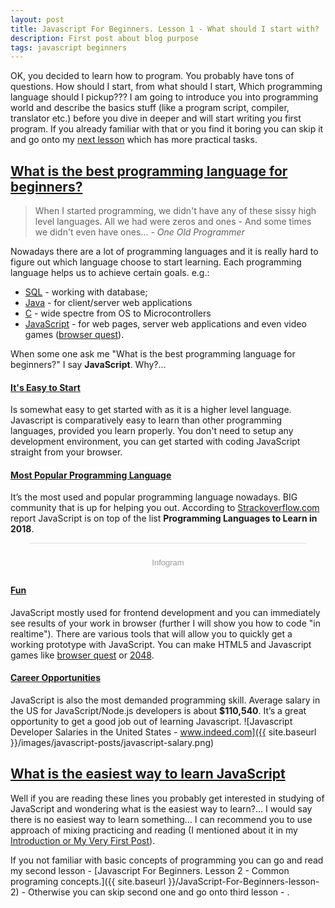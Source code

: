 ```yaml
---
layout: post
title: Javascript For Beginners. Lesson 1 - What should I start with? 
description: First post about blog purpose
tags: javascript beginners
---
```


OK, you decided to learn how to program. You probably have tons of questions. How should I start, from what should I start, Which programming language should I pickup??? I am going to introduce you into programming world and describe the basics stuff (like a program script, compiler, translator etc.) before you dive in deeper and will start writing you first program. If you already familiar with that or you find it boring you can skip it and go onto my [next lesson](#todo) which has more practical tasks.

## [What is the best programming language for beginners?](#best-prog-lang)

> When I started programming, we didn't have any of these sissy high level languages. All we had were zeros and ones - And some times we didn't even have ones... _- One Old Programmer_

Nowadays there are a lot of programming languages and it is really hard to figure out which language choose to start learning.
Each programming language helps us to achieve certain goals.
e.g.:
- [SQL](https://en.wikipedia.org/wiki/SQL) - working with database; 
- [Java](https://en.wikipedia.org/wiki/Java_(programming_language)) -  for client/server web applications
- [C](https://en.wikipedia.org/wiki/C_(programming_language)) - wide spectre from OS to Microcontrollers
- [JavaScript](https://en.wikipedia.org/wiki/JavaScript) - for web pages, server web applications and even video games ([browser quest](http://browserquest.mozilla.org/)).

When some one ask me "What is the best programming language for beginners?" I say **JavaScript**. Why?...

#### [It's Easy to Start](#easy-to-start) 
Is somewhat easy to get started with as it is a higher level language. Javascript is comparatively easy to learn than other programming languages, provided you learn properly. You don't need to setup any development environment, you can get started with coding JavaScript straight from your browser. 

#### [Most Popular Programming Language](#most-popular-lang)
It’s the most used and popular programming language nowadays. BIG community that is up for helping you out. 
According to [Strackoverflow.com](https://stackoverflow.com) report JavaScript is on top of the list **Programming Languages to Learn in 2018**.

<div class="infogram-embed" data-id="9a27196d-d807-4699-ab6b-d16265d08a2a" data-type="interactive" data-title=""></div><script>!function(e,t,s,i){var n="InfogramEmbeds",o=e.getElementsByTagName("script")[0],d=/^http:/.test(e.location)?"http:":"https:";if(/^\/{2}/.test(i)&&(i=d+i),window[n]&&window[n].initialized)window[n].process&&window[n].process();else if(!e.getElementById(s)){var r=e.createElement("script");r.async=1,r.id=s,r.src=i,o.parentNode.insertBefore(r,o)}}(document,0,"infogram-async","https://e.infogram.com/js/dist/embed-loader-min.js");</script><div style="padding:8px 0;font-family:Arial!important;font-size:13px!important;line-height:15px!important;text-align:center;border-top:1px solid #dadada;margin:0 30px"><br><a href="https://infogram.com" style="color:#989898!important;text-decoration:none!important;" target="_blank" rel="nofollow">Infogram</a></div>

#### [Fun](#fun-lang) 
JavaScript mostly used for frontend development and you can immediately see results of your work in browser (further I will show you how to code "in realtime"). There are various tools that will allow you to quickly get a working prototype with JavaScript. You can make HTML5 and Javascript games like [browser quest](http://browserquest.mozilla.org/) or [2048](http://gabrielecirulli.github.io/2048/).

#### [Career Opportunities](#career-opport)
JavaScript is also the most demanded programming skill. Average salary in the US for JavaScript/Node.js developers is about **$110,540**. It’s a great opportunity to get a good job out of learning Javascript.
![Javascript Developer Salaries in the United States - www.indeed.com]({{ site.baseurl }}/images/javascript-posts/javascript-salary.png)

## [What is the easiest way to learn JavaScript](#easiest-way-to-learn-js)

Well if you are reading these lines you probably get interested in studying of JavaScript and wondering what is the easiest way to learn?... 
I would say there is no easiest way to learn something... I can recommend you to use approach of mixing practicing and reading (I mentioned about it in my [Introduction or My Very First Post](/Introduction)).

If you not familiar with basic concepts of programming you can go and read my second lesson - [Javascript For Beginners. Lesson 2 - Common programing concepts.]({{ site.baseurl }}/JavaScript-For-Beginners-lesson-2) - Otherwise you can skip second one and go onto third lesson - .

